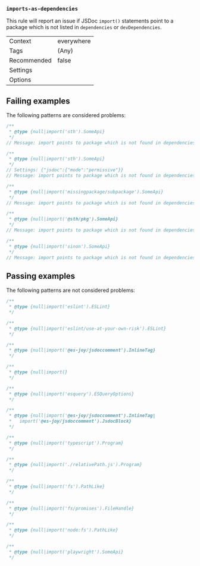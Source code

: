 <a name="user-content-imports-as-dependencies"></a>
<a name="imports-as-dependencies"></a>
### <code>imports-as-dependencies</code>

This rule will report an issue if JSDoc `import()` statements point to a package
which is not listed in `dependencies` or `devDependencies`.

|||
|---|---|
|Context|everywhere|
|Tags|(Any)|
|Recommended|false|
|Settings||
|Options||

<a name="user-content-failing-examples"></a>
<a name="failing-examples"></a>
## Failing examples

The following patterns are considered problems:

````ts
/**
 * @type {null|import('sth').SomeApi}
 */
// Message: import points to package which is not found in dependencies

/**
 * @type {null|import('sth').SomeApi}
 */
// Settings: {"jsdoc":{"mode":"permissive"}}
// Message: import points to package which is not found in dependencies

/**
 * @type {null|import('missingpackage/subpackage').SomeApi}
 */
// Message: import points to package which is not found in dependencies

/**
 * @type {null|import('@sth/pkg').SomeApi}
 */
// Message: import points to package which is not found in dependencies

/**
 * @type {null|import('sinon').SomeApi}
 */
// Message: import points to package which is not found in dependencies
````



<a name="user-content-passing-examples"></a>
<a name="passing-examples"></a>
## Passing examples

The following patterns are not considered problems:

````ts
/**
 * @type {null|import('eslint').ESLint}
 */

/**
 * @type {null|import('eslint/use-at-your-own-risk').ESLint}
 */

/**
 * @type {null|import('@es-joy/jsdoccomment').InlineTag}
 */

/**
 * @type {null|import(}
 */

/**
 * @type {null|import('esquery').ESQueryOptions}
 */

/**
 * @type {null|import('@es-joy/jsdoccomment').InlineTag|
 *   import('@es-joy/jsdoccomment').JsdocBlock}
 */

/**
 * @type {null|import('typescript').Program}
 */

/**
 * @type {null|import('./relativePath.js').Program}
 */

/**
 * @type {null|import('fs').PathLike}
 */

/**
 * @type {null|import('fs/promises').FileHandle}
 */

/**
 * @type {null|import('node:fs').PathLike}
 */

/**
 * @type {null|import('playwright').SomeApi}
 */
````

